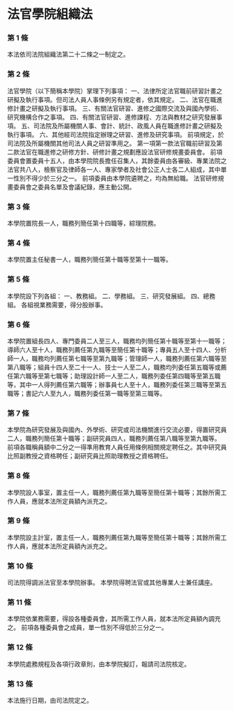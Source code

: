 # 法官學院組織法

### 第 1 條

本法依司法院組織法第二十二條之一制定之。

### 第 2 條

法官學院（以下簡稱本學院）掌理下列事項：
一、法律所定法官職前研習計畫之研擬及執行事項。但司法人員人事條例另有規定者，依其規定。
二、法官在職進修計畫之研擬及執行事項。
三、有關法官研習、進修之國際交流及與國內學術、研究機構合作之事項。
四、有關法官研習、進修課程、方法與教材之研究發展事項。
五、司法院及所屬機關人事、會計、統計、政風人員在職進修計畫之研擬及執行事項。
六、其他經司法院指定辦理之研習、進修及研究事項。
前項規定，於司法院及所屬機關其他司法人員之研習準用之。
第一項第一款法官職前研習及第二款法官在職進修之研修方針、研修計畫之規劃應設法官研修規畫委員會。
前項委員會置委員十五人，由本學院院長擔任召集人，其餘委員由各審級、專業法院之法官共八人，檢察官及律師各一人、專家學者及社會公正人士各二人組成，其中單一性別不得少於三分之一。
前項委員由本學院遴聘之，均為無給職。
法官研修規畫委員會之委員名單及會議紀錄，應主動公開。

### 第 3 條

本學院置院長一人，職務列簡任第十四職等，綜理院務。

### 第 4 條

本學院置主任秘書一人，職務列簡任第十職等至第十一職等。

### 第 5 條

本學院設下列各組：
一、教務組。
二、學務組。
三、研究發展組。
四、總務組。
各組視業務需要，得分股辦事。

### 第 6 條

本學院置組長四人、專門委員二人至三人，職務均列簡任第十職等至第十一職等；導師六人至十人，職務列薦任第九職等至簡任第十職等；專員五人至十四人、分析師一人，職務均列薦任第七職等至第九職等；管理師一人，職務列薦任第六職等至第八職等；組員十四人至二十一人、技士一人至二人，職務均列委任第五職等或薦任第六職等至第七職等；助理設計師一人至二人，職務列委任第四職等至第五職等，其中一人得列薦任第六職等；辦事員七人至十人，職務列委任第三職等至第五職等；書記六人至九人，職務列委任第一職等至第三職等。

### 第 7 條

本學院為研究發展及與國內、外學術、研究或司法機關進行交流必要，得置研究員二人，職務列簡任第十職等；副研究員四人，職務列薦任第八職等至第九職等。
前項各職稱員額中二分之一得準用教育人員任用條例相關規定聘任之。其中研究員比照副教授之資格聘任；副研究員比照助理教授之資格聘任。

### 第 8 條

本學院設人事室，置主任一人，職務列薦任第九職等至簡任第十職等；其餘所需工作人員，應就本法所定員額內派充之。

### 第 9 條

本學院設主計室，置主任一人，職務列薦任第九職等至簡任第十職等；其餘所需工作人員，應就本法所定員額內派充之。

### 第 10 條

司法院得調派法官至本學院辦事。
本學院得聘法官或其他專業人士兼任講座。

### 第 11 條

本學院依業務需要，得設各種委員會，其所需工作人員，就本法所定員額內調充之。
前項各種委員會之成員，單一性別不得低於三分之一。

### 第 12 條

本學院處務規程及各項行政章則，由本學院擬訂，報請司法院核定。

### 第 13 條

本法施行日期，由司法院定之。
